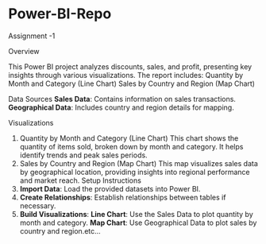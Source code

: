# Power-BI-Repo
Assignment -1


Overview

This Power BI project analyzes discounts, sales, and profit, presenting key insights through various visualizations. The report includes:
Quantity by Month and Category (Line Chart)
 Sales by Country and Region (Map Chart)

 Data Sources
**Sales Data**: Contains information on sales transactions.
**Geographical Data**: Includes country and region details for mapping.

Visualizations
1. Quantity by Month and Category (Line Chart)
This chart shows the quantity of items sold, broken down by month and category. It helps identify trends and peak sales periods.
 2. Sales by Country and Region (Map Chart)
This map visualizes sales data by geographical location, providing insights into regional performance and market reach.
 Setup Instructions
1. **Import Data**: Load the provided datasets into Power BI.
2. **Create Relationships**: Establish relationships between tables if necessary.
3. **Build Visualizations**:
    **Line Chart**: Use the Sales Data to plot quantity by month and category.
   **Map Chart**: Use Geographical Data to plot sales by country and region.etc...


